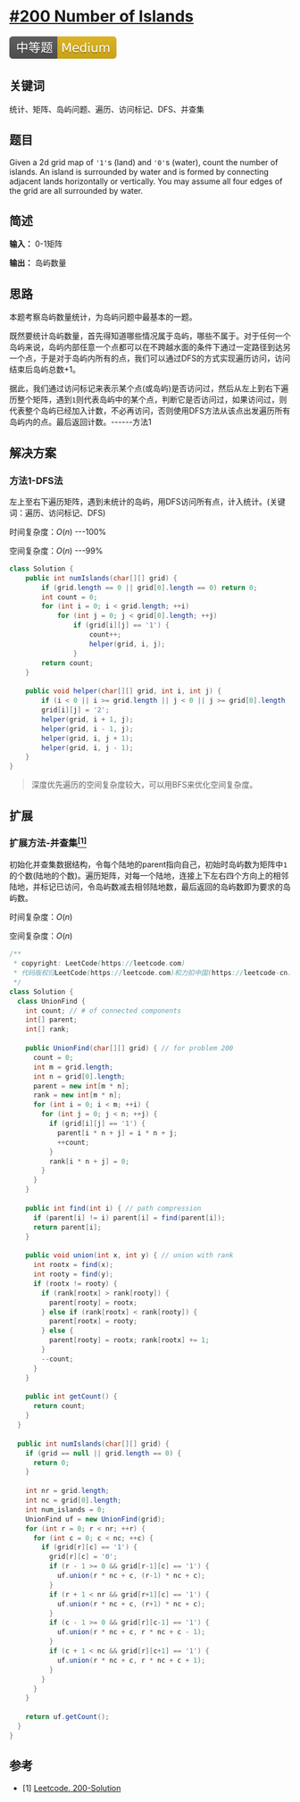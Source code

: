 # [#200 Number of Islands](https://leetcode.com/problems/number-of-islands)

![Medium](/figures/Medium.svg)

## 关键词

统计、矩阵、岛屿问题、遍历、访问标记、DFS、并查集

## 题目

Given a 2d grid map of `'1'`s (land) and `'0'`s (water), count the number of islands. An island is surrounded by water and is formed by connecting adjacent lands horizontally or vertically. You may assume all four edges of the grid are all surrounded by water.

## 简述

**输入：** 0-1矩阵

**输出：** 岛屿数量

## 思路

本题考察岛屿数量统计，为岛屿问题中最基本的一题。

既然要统计岛屿数量，首先得知道哪些情况属于岛屿，哪些不属于。对于任何一个岛屿来说，岛屿内部任意一个点都可以在不跨越水面的条件下通过一定路径到达另一个点，于是对于岛屿内所有的点，我们可以通过DFS的方式实现遍历访问，访问结束后岛屿总数+1。

据此，我们通过访问标记来表示某个点(或岛屿)是否访问过，然后从左上到右下遍历整个矩阵，遇到`1`则代表岛屿中的某个点，判断它是否访问过，如果访问过，则代表整个岛屿已经加入计数，不必再访问，否则使用DFS方法从该点出发遍历所有岛屿内的点。最后返回计数。------方法1

## 解决方案

### 方法1-DFS法

左上至右下遍历矩阵，遇到未统计的岛屿，用DFS访问所有点，计入统计。(关键词：遍历、访问标记、DFS)

时间复杂度：$O(n)$ ---100%

空间复杂度：$O(n)$ ---99%

``` java
class Solution {
    public int numIslands(char[][] grid) {
        if (grid.length == 0 || grid[0].length == 0) return 0;
        int count = 0;
        for (int i = 0; i < grid.length; ++i)
            for (int j = 0; j < grid[0].length; ++j)
                if (grid[i][j] == '1') {
                    count++;
                    helper(grid, i, j);
                }
        return count;
    }

    public void helper(char[][] grid, int i, int j) {
        if (i < 0 || i >= grid.length || j < 0 || j >= grid[0].length || grid[i][j] != '1') return;
        grid[i][j] = '2';
        helper(grid, i + 1, j);
        helper(grid, i - 1, j);
        helper(grid, i, j + 1);
        helper(grid, i, j - 1);
    }
}
```

> 深度优先遍历的空间复杂度较大，可以用BFS来优化空间复杂度。

## 扩展

### 扩展方法-并查集[$^{[1]}$](#refer-anchor-1)

初始化并查集数据结构，令每个陆地的parent指向自己，初始时岛屿数为矩阵中`1`的个数(陆地的个数)。遍历矩阵，对每一个陆地，连接上下左右四个方向上的相邻陆地，并标记已访问，令岛屿数减去相邻陆地数，最后返回的岛屿数即为要求的岛屿数。

时间复杂度：$O(n)$

空间复杂度：$O(n)$

``` java
/**
 * copyright: LeetCode(https://leetcode.com)
 * 代码版权归LeetCode(https://leetcode.com)和力扣中国(https://leetcode-cn.com/)所有
 */
class Solution {
  class UnionFind {
    int count; // # of connected components
    int[] parent;
    int[] rank;

    public UnionFind(char[][] grid) { // for problem 200
      count = 0;
      int m = grid.length;
      int n = grid[0].length;
      parent = new int[m * n];
      rank = new int[m * n];
      for (int i = 0; i < m; ++i) {
        for (int j = 0; j < n; ++j) {
          if (grid[i][j] == '1') {
            parent[i * n + j] = i * n + j;
            ++count;
          }
          rank[i * n + j] = 0;
        }
      }
    }

    public int find(int i) { // path compression
      if (parent[i] != i) parent[i] = find(parent[i]);
      return parent[i];
    }

    public void union(int x, int y) { // union with rank
      int rootx = find(x);
      int rooty = find(y);
      if (rootx != rooty) {
        if (rank[rootx] > rank[rooty]) {
          parent[rooty] = rootx;
        } else if (rank[rootx] < rank[rooty]) {
          parent[rootx] = rooty;
        } else {
          parent[rooty] = rootx; rank[rootx] += 1;
        }
        --count;
      }
    }

    public int getCount() {
      return count;
    }
  }

  public int numIslands(char[][] grid) {
    if (grid == null || grid.length == 0) {
      return 0;
    }

    int nr = grid.length;
    int nc = grid[0].length;
    int num_islands = 0;
    UnionFind uf = new UnionFind(grid);
    for (int r = 0; r < nr; ++r) {
      for (int c = 0; c < nc; ++c) {
        if (grid[r][c] == '1') {
          grid[r][c] = '0';
          if (r - 1 >= 0 && grid[r-1][c] == '1') {
            uf.union(r * nc + c, (r-1) * nc + c);
          }
          if (r + 1 < nr && grid[r+1][c] == '1') {
            uf.union(r * nc + c, (r+1) * nc + c);
          }
          if (c - 1 >= 0 && grid[r][c-1] == '1') {
            uf.union(r * nc + c, r * nc + c - 1);
          }
          if (c + 1 < nc && grid[r][c+1] == '1') {
            uf.union(r * nc + c, r * nc + c + 1);
          }
        }
      }
    }

    return uf.getCount();
  }
}
```

## 参考

<div id="refer-anchor-1"></div>

+ [1] [Leetcode. 200-Solution](https://leetcode.com/problems/number-of-islands/solution/)
